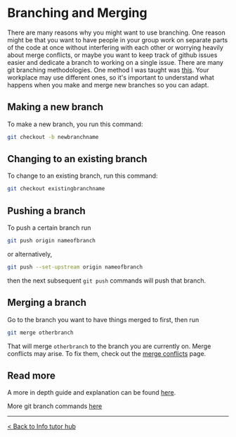 # Branching and Merging

There are many reasons why you might want to use branching. One reason might be that you want to have people in your group work on separate parts of the code at once without interfering with each other or worrying heavily about merge conflicts, or maybe you want to keep track of github issues easier and dedicate a branch to working on a single issue. There are many git branching methodologies. One method I was taught was [this](https://nvie.com/posts/a-successful-git-branching-model/). Your workplace may use different ones, so it's important to understand what happens when you make and merge new branches so you can adapt. 

## Making a new branch

To make a new branch, you run this command:

```bash
git checkout -b newbranchname
```

## Changing to an existing branch

To change to an existing branch, run this command:

```bash
git checkout existingbranchname
```

## Pushing a branch

To push a certain branch run

```bash
git push origin nameofbranch
```

or alternatively, 

```bash
git push --set-upstream origin nameofbranch
```

then the next subsequent `git push` commands will push that branch.

## Merging a branch

Go to the branch you want to have things merged to first, then run

```bash
git merge otherbranch
```

That will merge `otherbranch` to the branch you are currently on. Merge conflicts may arise. To fix them, check out the [merge conflicts](/blog/mergeconflicts) page.


## Read more

A more in depth guide and explanation can be found [here](https://git-scm.com/book/en/v2/Git-Branching-Basic-Branching-and-Merging).

More git branch commands [here](https://github.com/Kunena/Kunena-Forum/wiki/Create-a-new-branch-with-git-and-manage-branches)

---

[< Back to Info tutor hub](/blog/infotutor-home)